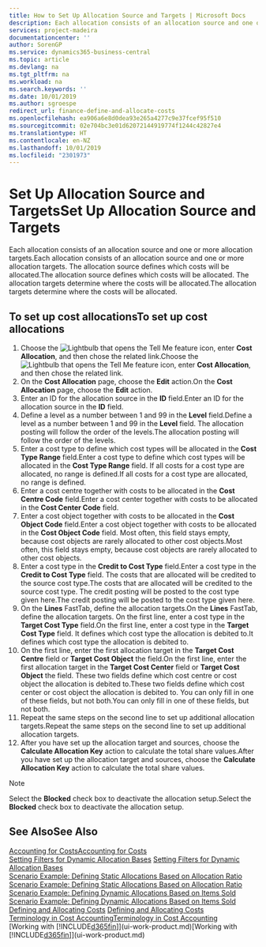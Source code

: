 ```yaml
---
title: How to Set Up Allocation Source and Targets | Microsoft Docs
description: Each allocation consists of an allocation source and one or more allocation targets. The allocation source defines which costs will be allocated. The allocation targets determine where the costs will be allocated.
services: project-madeira
documentationcenter: ''
author: SorenGP
ms.service: dynamics365-business-central
ms.topic: article
ms.devlang: na
ms.tgt_pltfrm: na
ms.workload: na
ms.search.keywords: ''
ms.date: 10/01/2019
ms.author: sgroespe
redirect_url: finance-define-and-allocate-costs
ms.openlocfilehash: ea906a6e8d0dea93e265a4277c9e37fcef95f510
ms.sourcegitcommit: 02e704bc3e01d62072144919774f1244c42827e4
ms.translationtype: HT
ms.contentlocale: en-NZ
ms.lasthandoff: 10/01/2019
ms.locfileid: "2301973"
---
```

# <a name="set-up-allocation-source-and-targets"></a><span data-ttu-id="ae06d-105">Set Up Allocation Source and Targets</span><span class="sxs-lookup"><span data-stu-id="ae06d-105">Set Up Allocation Source and Targets</span></span>
<span data-ttu-id="ae06d-106">Each allocation consists of an allocation source and one or more allocation targets.</span><span class="sxs-lookup"><span data-stu-id="ae06d-106">Each allocation consists of an allocation source and one or more allocation targets.</span></span> <span data-ttu-id="ae06d-107">The allocation source defines which costs will be allocated.</span><span class="sxs-lookup"><span data-stu-id="ae06d-107">The allocation source defines which costs will be allocated.</span></span> <span data-ttu-id="ae06d-108">The allocation targets determine where the costs will be allocated.</span><span class="sxs-lookup"><span data-stu-id="ae06d-108">The allocation targets determine where the costs will be allocated.</span></span>  

## <a name="to-set-up-cost-allocations"></a><span data-ttu-id="ae06d-109">To set up cost allocations</span><span class="sxs-lookup"><span data-stu-id="ae06d-109">To set up cost allocations</span></span>  
1.  <span data-ttu-id="ae06d-110">Choose the ![Lightbulb that opens the Tell Me feature](media/ui-search/search_small.png "Tell me what you want to do") icon, enter **Cost Allocation**, and then chose the related link.</span><span class="sxs-lookup"><span data-stu-id="ae06d-110">Choose the ![Lightbulb that opens the Tell Me feature](media/ui-search/search_small.png "Tell me what you want to do") icon, enter **Cost Allocation**, and then chose the related link.</span></span>  
2.  <span data-ttu-id="ae06d-111">On the **Cost Allocation** page, choose the **Edit** action.</span><span class="sxs-lookup"><span data-stu-id="ae06d-111">On the **Cost Allocation** page, choose the **Edit** action.</span></span>  
3.  <span data-ttu-id="ae06d-112">Enter an ID for the allocation source in the **ID** field.</span><span class="sxs-lookup"><span data-stu-id="ae06d-112">Enter an ID for the allocation source in the **ID** field.</span></span>  
4.  <span data-ttu-id="ae06d-113">Define a level as a number between 1 and 99 in the **Level** field.</span><span class="sxs-lookup"><span data-stu-id="ae06d-113">Define a level as a number between 1 and 99 in the **Level** field.</span></span> <span data-ttu-id="ae06d-114">The allocation posting will follow the order of the levels.</span><span class="sxs-lookup"><span data-stu-id="ae06d-114">The allocation posting will follow the order of the levels.</span></span>  
5.  <span data-ttu-id="ae06d-115">Enter a cost type to define which cost types will be allocated in the **Cost Type Range** field.</span><span class="sxs-lookup"><span data-stu-id="ae06d-115">Enter a cost type to define which cost types will be allocated in the **Cost Type Range** field.</span></span> <span data-ttu-id="ae06d-116">If all costs for a cost type are allocated, no range is defined.</span><span class="sxs-lookup"><span data-stu-id="ae06d-116">If all costs for a cost type are allocated, no range is defined.</span></span>  
6.  <span data-ttu-id="ae06d-117">Enter a cost centre together with costs to be allocated in the **Cost Centre Code** field.</span><span class="sxs-lookup"><span data-stu-id="ae06d-117">Enter a cost center together with costs to be allocated in the **Cost Center Code** field.</span></span>  
7.  <span data-ttu-id="ae06d-118">Enter a cost object together with costs to be allocated in the **Cost Object Code** field.</span><span class="sxs-lookup"><span data-stu-id="ae06d-118">Enter a cost object together with costs to be allocated in the **Cost Object Code** field.</span></span> <span data-ttu-id="ae06d-119">Most often, this field stays empty, because cost objects are rarely allocated to other cost objects.</span><span class="sxs-lookup"><span data-stu-id="ae06d-119">Most often, this field stays empty, because cost objects are rarely allocated to other cost objects.</span></span>  
8.  <span data-ttu-id="ae06d-120">Enter a cost type in the **Credit to Cost Type** field.</span><span class="sxs-lookup"><span data-stu-id="ae06d-120">Enter a cost type in the **Credit to Cost Type** field.</span></span> <span data-ttu-id="ae06d-121">The costs that are allocated will be credited to the source cost type.</span><span class="sxs-lookup"><span data-stu-id="ae06d-121">The costs that are allocated will be credited to the source cost type.</span></span> <span data-ttu-id="ae06d-122">The credit posting will be posted to the cost type given here.</span><span class="sxs-lookup"><span data-stu-id="ae06d-122">The credit posting will be posted to the cost type given here.</span></span>  
9. <span data-ttu-id="ae06d-123">On the **Lines** FastTab, define the allocation targets.</span><span class="sxs-lookup"><span data-stu-id="ae06d-123">On the **Lines** FastTab, define the allocation targets.</span></span> <span data-ttu-id="ae06d-124">On the first line, enter a cost type in the **Target Cost Type** field.</span><span class="sxs-lookup"><span data-stu-id="ae06d-124">On the first line, enter a cost type in the **Target Cost Type** field.</span></span> <span data-ttu-id="ae06d-125">It defines which cost type the allocation is debited to.</span><span class="sxs-lookup"><span data-stu-id="ae06d-125">It defines which cost type the allocation is debited to.</span></span>  
10. <span data-ttu-id="ae06d-126">On the first line, enter the first allocation target in the **Target Cost Centre** field or **Target Cost Object** the field.</span><span class="sxs-lookup"><span data-stu-id="ae06d-126">On the first line, enter the first allocation target in the **Target Cost Center** field or **Target Cost Object** the field.</span></span> <span data-ttu-id="ae06d-127">These two fields define which cost centre or cost object the allocation is debited to.</span><span class="sxs-lookup"><span data-stu-id="ae06d-127">These two fields define which cost center or cost object the allocation is debited to.</span></span> <span data-ttu-id="ae06d-128">You can only fill in one of these fields, but not both.</span><span class="sxs-lookup"><span data-stu-id="ae06d-128">You can only fill in one of these fields, but not both.</span></span>  
11. <span data-ttu-id="ae06d-129">Repeat the same steps on the second line to set up additional allocation targets.</span><span class="sxs-lookup"><span data-stu-id="ae06d-129">Repeat the same steps on the second line to set up additional allocation targets.</span></span>  
12. <span data-ttu-id="ae06d-130">After you have set up the allocation target and sources, choose the **Calculate Allocation Key** action to calculate the total share values.</span><span class="sxs-lookup"><span data-stu-id="ae06d-130">After you have set up the allocation target and sources, choose the **Calculate Allocation Key** action to calculate the total share values.</span></span>  

> [!NOTE]  
>  <span data-ttu-id="ae06d-131">Select the **Blocked** check box to deactivate the allocation setup.</span><span class="sxs-lookup"><span data-stu-id="ae06d-131">Select the **Blocked** check box to deactivate the allocation setup.</span></span>  

## <a name="see-also"></a><span data-ttu-id="ae06d-132">See Also</span><span class="sxs-lookup"><span data-stu-id="ae06d-132">See Also</span></span>  
[<span data-ttu-id="ae06d-133">Accounting for Costs</span><span class="sxs-lookup"><span data-stu-id="ae06d-133">Accounting for Costs</span></span>](finance-manage-cost-accounting.md)  
 <span data-ttu-id="ae06d-134">[Setting Filters for Dynamic Allocation Bases](finance-setting-filters-for-dynamic-allocation-bases.md) </span><span class="sxs-lookup"><span data-stu-id="ae06d-134">[Setting Filters for Dynamic Allocation Bases](finance-setting-filters-for-dynamic-allocation-bases.md) </span></span>  
 <span data-ttu-id="ae06d-135">[Scenario Example: Defining Static Allocations Based on Allocation Ratio](finance-scenario-example-defining-static-allocations-based-on-allocation-ratio.md) </span><span class="sxs-lookup"><span data-stu-id="ae06d-135">[Scenario Example: Defining Static Allocations Based on Allocation Ratio](finance-scenario-example-defining-static-allocations-based-on-allocation-ratio.md) </span></span>  
 <span data-ttu-id="ae06d-136">[Scenario Example: Defining Dynamic Allocations Based on Items Sold](finance-scenario-example-defining-dynamic-allocations-based-on-items-sold.md) </span><span class="sxs-lookup"><span data-stu-id="ae06d-136">[Scenario Example: Defining Dynamic Allocations Based on Items Sold](finance-scenario-example-defining-dynamic-allocations-based-on-items-sold.md) </span></span>  
 <span data-ttu-id="ae06d-137">[Defining and Allocating Costs](finance-define-and-allocate-costs.md) </span><span class="sxs-lookup"><span data-stu-id="ae06d-137">[Defining and Allocating Costs](finance-define-and-allocate-costs.md) </span></span>  
 [<span data-ttu-id="ae06d-138">Terminology in Cost Accounting</span><span class="sxs-lookup"><span data-stu-id="ae06d-138">Terminology in Cost Accounting</span></span>](finance-terminology-in-cost-accounting.md)  
 <span data-ttu-id="ae06d-139">[Working with [!INCLUDE[d365fin](includes/d365fin_md.md)]](ui-work-product.md)</span><span class="sxs-lookup"><span data-stu-id="ae06d-139">[Working with [!INCLUDE[d365fin](includes/d365fin_md.md)]](ui-work-product.md)</span></span>
